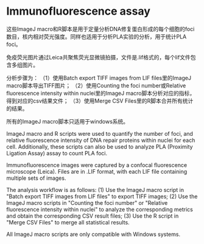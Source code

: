 Immunofluorescence assay
=============================

这些ImageJ macro和R脚本是用于定量分析DNA修复蛋白形成的每个细胞的foci数目，核内相对荧光强度。同样也适用于分析PLA实验的分析，用于统计PLA foci。

免疫荧光图片通过Leica共聚焦荧光显微镜拍摄，文件是.lif格式的，每个lif文件包含多组图片。

分析步骤为：
（1）使用Batch export TIFF images from LIF files里的ImageJ macro脚本导出TIFF图片；
（2）使用Counting the foci number或Relative fluorescence intensity within nuclei里的ImageJ macro脚本分析对应的指标，得到对应的csv结果文件；
（3）使用Merge CSV Files里的R脚本合并所有统计的结果。

所有的ImageJ macro脚本只适用于windows系统。


ImageJ macro and R scripts were used to quantify the number of foci, and relative fluorescence intensity of DNA repair proteins within nuclei for each cell. Additionally, these scripts can also be used to analyze PLA (Proximity Ligation Assay) assay to count PLA foci.

Immunofluorescence images were captured by a confocal fluorescence microscope (Leica). Files are in .LIF format, with each LIF file containing multiple sets of images.

The analysis workflow is as follows:
(1) Use the ImageJ macro script in "Batch export TIFF images from LIF files" to export TIFF images;
(2) Use the ImageJ macro scripts in "Counting the foci number" or "Relative fluorescence intensity within nuclei" to analyze the 
corresponding metrics and obtain the corresponding CSV result files;
(3) Use the R script in "Merge CSV Files" to merge all statistical results.

All ImageJ macro scripts are only compatible with Windows systems.
